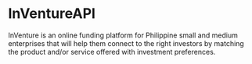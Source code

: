 # InVentureAPI
InVenture is an online funding platform for Philippine small and medium enterprises that  will help them connect to the right investors by matching the product and/or service offered with  investment preferences. 
